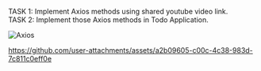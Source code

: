 TASK 1: Implement Axios methods using shared youtube video link.  
TASK 2: Implement those Axios methods in Todo Application.  

![Axios](https://github.com/user-attachments/assets/4bc28546-7906-463a-a7ee-afdf49bb5261)


https://github.com/user-attachments/assets/a2b09605-c00c-4c38-983d-7c811c0eff0e

